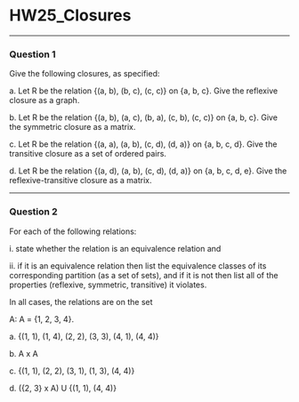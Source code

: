 # HW25_Closures

---
### Question 1
Give the following closures, as specified:

a. Let R be the relation \{(a, b), (b, c), (c, c)\} on \{a, b, c\}. Give the reflexive closure as a graph. 


b. Let R be the relation \{(a, b), (a, c), (b, a), (c, b), (c, c)\} on \{a, b, c\}. Give the symmetric closure as a matrix. 

c. Let R be the relation \{(a, a), (a, b), (c, d), (d, a)\} on \{a, b, c, d\}. Give the transitive closure as a set of ordered pairs. 

d. Let R be the relation \{(a, d), (a, b), (c, d), (d, a)\} on \{a, b, c, d, e\}. Give the reflexive-transitive closure as a matrix.

---
### Question 2

For each of the following relations:

i. state whether the relation is an equivalence relation and 

ii. if it is an equivalence relation then list the equivalence classes of its corresponding partition (as a set of sets), and if it is not then list all of the properties (reflexive, symmetric, transitive) it violates. 

In all cases, the relations are on the set 

A: A = {1, 2, 3, 4}. 


a. {(1, 1), (1, 4), (2, 2), (3, 3), (4, 1), (4, 4)} 

b. A x A 

c. {(1, 1), (2, 2), (3, 1), (1, 3), (4, 4)} 

d. ({2, 3} x A) U {(1, 1), (4, 4)}